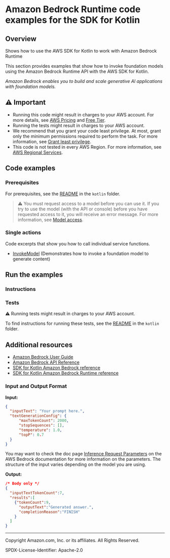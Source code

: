 # Amazon Bedrock Runtime code examples for the SDK for Kotlin

## Overview

Shows how to use the AWS SDK for Kotlin to work with Amazon Bedrock Runtime

<!--custom.overview.start-->
This section provides examples that show how to invoke foundation models using the Amazon Bedrock Runtime API with the AWS SDK for Kotlin.
<!--custom.overview.end-->

_Amazon Bedrock enables you to build and scale generative AI applications with foundation models._

## ⚠ Important

* Running this code might result in charges to your AWS account. For more details, see [AWS Pricing](https://aws.amazon.com/pricing/) and [Free Tier](https://aws.amazon.com/free/).
* Running the tests might result in charges to your AWS account.
* We recommend that you grant your code least privilege. At most, grant only the minimum permissions required to perform the task. For more information, see [Grant least privilege](https://docs.aws.amazon.com/IAM/latest/UserGuide/best-practices.html#grant-least-privilege).
* This code is not tested in every AWS Region. For more information, see [AWS Regional Services](https://aws.amazon.com/about-aws/global-infrastructure/regional-product-services).

<!--custom.important.start-->
<!--custom.important.end-->

## Code examples

### Prerequisites

For prerequisites, see the [README](../../README.md#Prerequisites) in the `kotlin` folder.

<!--custom.prerequisites.start-->
> ⚠ You must request access to a model before you can use it. If you try to use the model (with the API or console) before you have requested access to it, you will receive an error message. For more information, see [Model access](https://docs.aws.amazon.com/bedrock/latest/userguide/model-access.html).
<!--custom.prerequisites.end-->

### Single actions

Code excerpts that show you how to call individual service functions.

- [InvokeModel](./src/main/kotlin/com/example/bedrockruntime/InvokeModel.kt) (Demonstrates how to invoke a foundation model to generate content)

<!--custom.examples.start-->
<!--custom.examples.end-->

## Run the examples

### Instructions

<!--custom.instructions.start-->
<!--custom.instructions.end-->

### Tests

⚠ Running tests might result in charges to your AWS account.

To find instructions for running these tests, see the [README](../../README.md#Tests)
in the `kotlin` folder.

<!--custom.tests.start-->
<!--custom.tests.end-->

## Additional resources

- [Amazon Bedrock User Guide](https://docs.aws.amazon.com/bedrock/latest/userguide/what-is-bedrock.html)
- [Amazon Bedrock API Reference](https://docs.aws.amazon.com/bedrock/latest/APIReference/welcome.html)
- [SDK for Kotlin Amazon Bedrock reference](https://sdk.amazonaws.com/kotlin/api/latest/bedrock/index.html)
- [SDK for Kotlin Amazon Bedrock Runtime reference](https://sdk.amazonaws.com/kotlin/api/latest/bedrock-runtime/index.html)

<!--custom.resources.start-->
<!--custom.resources.end-->

### Input and Output Format

**Input:**

```json
{
  "inputText": "Your prompt here.",
  "textGenerationConfig": {
      "maxTokenCount": 2000,
      "stopSequences": [],
      "temperature": 1.0,
      "topP": 0.7
  }
}
```
You may want to check the doc page [Inference Request Parameters](https://docs.aws.amazon.com/bedrock/latest/userguide/model-parameters.html) on the AWS Bedrock documentation for more information on the parameters.
The structure of the input varies depending on the model you are using.

**Output:**

```json
/* Body only */
{
  "inputTextTokenCount":7,
  "results":[
    {"tokenCount":9,
      "outputText":"Generated answer.",
      "completionReason":"FINISH"
    }
  ]
}
```

---

Copyright Amazon.com, Inc. or its affiliates. All Rights Reserved.

SPDX-License-Identifier: Apache-2.0